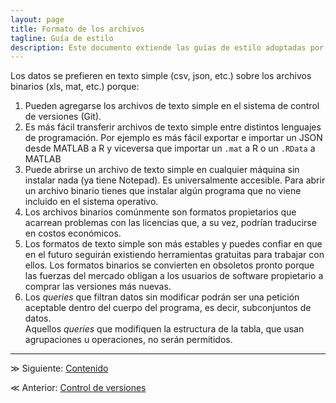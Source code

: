 ```yaml
---
layout: page
title: Formato de los archivos
tagline: Guía de estilo
description: Este documento extiende las guías de estilo adoptadas por el equipo de Ciencia de Datos de GECI
---
```


Los datos se prefieren en texto simple (csv, json, etc.) sobre los archivos binarios (xls, mat, etc.) porque:

1. Pueden agregarse los archivos de texto simple en el sistema de control de versiones (Git).
1. Es más fácil transferir archivos de texto simple entre distintos lenguajes de programación. Por ejemplo es más fácil exportar e importar un JSON desde MATLAB a R y viceversa que importar un `.mat` a R o un `.RData` a MATLAB
1. Puede abrirse un archivo de texto simple en cualquier máquina sin instalar nada (ya tiene Notepad). Es universalmente accesible. Para abrir un archivo binario tienes que instalar algún programa que no viene incluido en el sistema operativo.
1. Los archivos binarios comúnmente son formatos propietarios que acarrean problemas con las licencias que, a su vez, podrían traducirse en costos económicos.
1. Los formatos de texto simple son más estables y puedes confiar en que en el futuro seguirán existiendo herramientas gratuitas para trabajar con ellos. Los formatos binarios se convierten en obsoletos pronto porque las fuerzas del mercado obligan a los usuarios de software propietario a comprar las versiones más nuevas.
1. Los _queries_  que filtran datos sin modificar podrán ser una petición aceptable dentro del cuerpo del programa, es decir, subconjuntos de datos.  
Aquellos _queries_ que modifiquen la estructura de la tabla, que usan agrupaciones u operaciones, no serán permitidos. 

---

&#8811; Siguiente: [Contenido](index.html)

&#8810; Anterior: [Control de versiones](control_de_versiones.html)